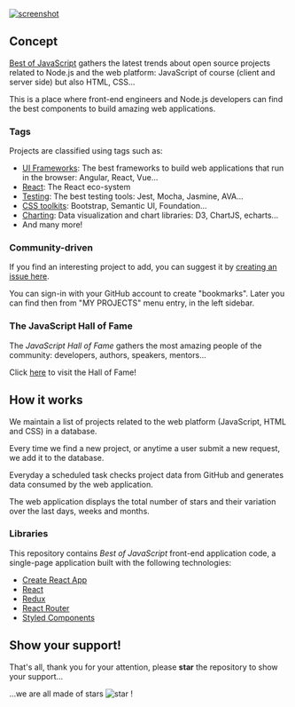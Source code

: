 [![screenshot](https://user-images.githubusercontent.com/5546996/63021437-8c271e80-bedb-11e9-9ff9-497da0388943.png)](https://bestofjs.org/)

## Concept

[Best of JavaScript](https://bestofjs.org/) gathers the latest trends about open source projects related to Node.js and the web platform: JavaScript of course (client and server side) but also HTML, CSS...

This is a place where front-end engineers and Node.js developers can find the best components to build amazing web applications.

### Tags

Projects are classified using tags such as:

- [UI Frameworks](https://bestofjs.org/tags/framework): The best frameworks to build web applications that run in the browser: Angular, React, Vue...
- [React](https://bestofjs.org/tags/react): The React eco-system
- [Testing](https://bestofjs.org/tags/test): The best testing tools: Jest, Mocha, Jasmine, AVA...
- [CSS toolkits](https://bestofjs.org/tags/css-lib): Bootstrap, Semantic UI, Foundation...
- [Charting](https://bestofjs.org/tags/chart): Data visualization and chart libraries: D3, ChartJS, echarts...
- And many more!

### Community-driven

If you find an interesting project to add, you can suggest it by [creating an issue here](https://github.com/michaelrambeau/bestofjs/issues/new?template=add-a-project-to-best-of-javascript.md).

You can sign-in with your GitHub account to create "bookmarks".
Later you can find then from "MY PROJECTS" menu entry, in the left sidebar.

### The JavaScript Hall of Fame

The _JavaScript Hall of Fame_ gathers the most amazing people of the community: developers, authors, speakers, mentors...

Click [here](https://bestofjs.org/hall-of-fame) to visit the Hall of Fame!

## How it works

We maintain a list of projects related to the web platform (JavaScript, HTML and CSS) in a database.

Every time we find a new project, or anytime a user submit a new request, we add it to the database.

Everyday a scheduled task checks project data from GitHub and generates data consumed by the web application.

The web application displays the total number of stars and their variation over the last days, weeks and months.

### Libraries

This repository contains _Best of JavaScript_ front-end application code, a single-page application built with the following technologies:

- [Create React App](https://github.com/facebook/create-react-app)
- [React](http://facebook.github.io/react/)
- [Redux](http://redux.js.org/)
- [React Router](https://reacttraining.com/react-router/)
- [Styled Components](https://www.styled-components.com/)

## Show your support!

That's all, thank you for your attention, please **star** the repository to show your support...

...we are all made of stars ![star](https://bestofjs.org/images/star.png) !
